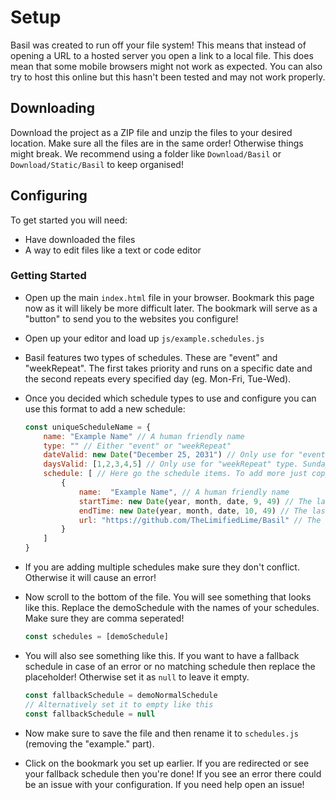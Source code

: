 # Setup
Basil was created to run off your file system! This means that instead of opening a URL to a hosted server you open a link to a local file. This does mean that some mobile browsers might not work as expected. You can also try to host this online but this hasn't been tested and may not work properly.

## Downloading
Download the project as a ZIP file and unzip the files to your desired location. Make sure all the files are in the same order! Otherwise things might break. We recommend using a folder like `Download/Basil` or `Download/Static/Basil` to keep organised!

## Configuring
To get started you will need:
- Have downloaded the files
- A way to edit files like a text or code editor

### Getting Started
- Open up the main `index.html` file in your browser. Bookmark this page now as it will likely be more difficult later. The bookmark will serve as a "button" to send you to the websites you configure!
- Open up your editor and load up `js/example.schedules.js`
- Basil features two types of schedules. These are "event" and "weekRepeat". The first takes priority and runs on a specific date and the second repeats every specified day (eg. Mon-Fri, Tue-Wed).
- Once you decided which schedule types to use and configure you can use this format to add a new schedule:

    ```js
    const uniqueScheduleName = {
        name: "Example Name" // A human friendly name
        type: "" // Either "event" or "weekRepeat"
        dateValid: new Date("December 25, 2031") // Only use for "event" type
        daysValid: [1,2,3,4,5] // Only use for "weekRepeat" type. Sunday = 0, Monday = 1 and so on
        schedule: [ // Here go the schedule items. To add more just copy the example below. Make sure to have them comma seperated. 
            {
                name:  "Example Name", // A human friendly name
                startTime: new Date(year, month, date, 9, 49) // The last two are the hour & minutes (24hr format). Only change the these!
                endTime: new Date(year, month, date, 10, 49) // The last two are the hour & minutes (24hr format). Only change the these!
                url: "https://github.com/TheLimifiedLime/Basil" // The URL to open
            }
        ]
    }
    ```
- If you are adding multiple schedules make sure they don't conflict. Otherwise it will cause an error!
- Now scroll to the bottom of the file. You will see something that looks like this. Replace the demoSchedule with the names of your schedules. Make sure they are comma seperated!
    ```js
    const schedules = [demoSchedule]
    ```
- You will also see something like this. If you want to have a fallback schedule in case of an error or no matching schedule then replace the placeholder! Otherwise set it as `null` to leave it empty.
    ```js
    const fallbackSchedule = demoNormalSchedule
    // Alternatively set it to empty like this
    const fallbackSchedule = null
    ```
- Now make sure to save the file and then rename it to `schedules.js` (removing the "example." part).
- Click on the bookmark you set up earlier. If you are redirected or see your fallback schedule then you're done! If you see an error there could be an issue with your configuration. If you need help open an issue!